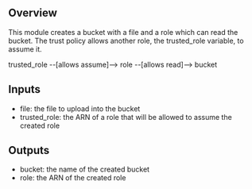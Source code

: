 ## Overview

This module creates a bucket with a file and a role which can read the bucket. The trust policy allows another role, the trusted_role variable, to assume it.

trusted_role --[allows assume]--> role --[allows read]--> bucket

## Inputs

* file: the file to upload into the bucket
* trusted_role: the ARN of a role that will be allowed to assume the created role

## Outputs

* bucket: the name of the created bucket
* role: the ARN of the created role

